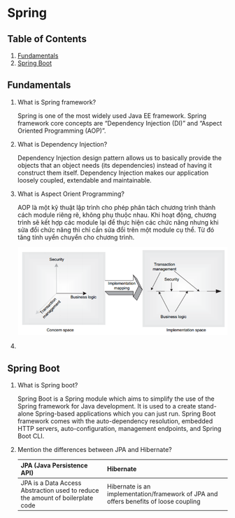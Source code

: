 # Spring

## Table of Contents
1. [Fundamentals](#fundamentals)
2. [Spring Boot](#spring-boot)


## Fundamentals

1. What is Spring framework?

    Spring is one of the most widely used Java EE framework. Spring framework core concepts are “Dependency Injection (DI)” and “Aspect Oriented Programming (AOP)”.

2. What is Dependency Injection?

    Dependency Injection design pattern allows us to basically provide the objects that an object needs (its dependencies) instead of having it construct them itself. Dependency Injection makes our application loosely coupled, extendable and maintainable.

3. What is Aspect Orient Programming?

    AOP là một kỹ thuật lập trình cho phép phân tách chương trình thành cách module riêng rẽ, không phụ thuộc nhau. Khi hoạt động, chương trình sẽ kết hợp các module lại để thực hiện các chức năng nhưng khi sửa đổi chức năng thì chỉ cần sửa đổi trên một module cụ thể. Từ đó tăng tính uyển chuyển cho chương trình.

    ![](img/aop.png)

4. 


## Spring Boot
1. What is Spring boot?

    Spring Boot is a Spring module which aims to simplify the use of the Spring framework for Java development. It is used to a create stand-alone Spring-based applications which you can just run. Spring Boot framework comes with the auto-dependency resolution, embedded HTTP servers, auto-configuration, management endpoints, and Spring Boot CLI.

2. Mention the differences between JPA and Hibernate?

    | JPA (Java Persistence API) | Hibernate|
    |-----|----------|
    |JPA is a Data Access Abstraction used to reduce the amount of boilerplate code| Hibernate is an implementation/framework of JPA and offers benefits of loose coupling|

